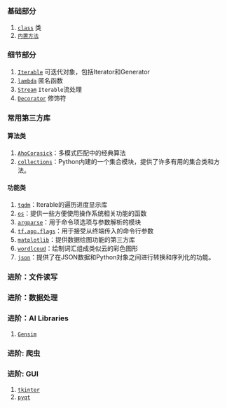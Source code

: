 ### 基础部分
1. [`class`](basic/class.md) 类
1. [`内置方法`](basic/builtins.md)


### 细节部分
1. [`Iterable`](details/Iterable.md) 可迭代对象，包括Iterator和Generator
1. [`lambda`](details/lambda.md) 匿名函数 
1. [`Stream`](details/Stream.md) `Iterable`流处理
1. [`Decorator`](details/Decorator.md) 修饰符

### 常用第三方库
#### 算法类
1. [`AhoCorasick`]()：多模式匹配中的经典算法
1. [`collections`](libs/collections.md)：Python内建的一个集合模块，提供了许多有用的集合类和方法。

#### 功能类
1. [`tqdm`](libs/tqdm.md)：Iterable的遍历进度显示库
1. [`os`](libs/os.md)：提供一些方便使用操作系统相关功能的函数
1. [`argparse`]()：用于命令项选项与参数解析的模块
1. [`tf.app.flags`]()：用于接受从终端传入的命令行参数
1. [`matplotlib`]()：提供数据绘图功能的第三方库
1. [`wordlcoud`](libs/wordcloud.md)：绘制词汇组成类似云的彩色图形
1. [`json`]()：提供了在JSON数据和Python对象之间进行转换和序列化的功能。

### 进阶：文件读写

### 进阶：数据处理

### 进阶：AI Libraries
1. [`Gensim`](ai_libs/Gensim/index.md)

### 进阶: 爬虫

### 进阶: GUI
1. [`tkinter`]()
1. [`pyqt`]()
